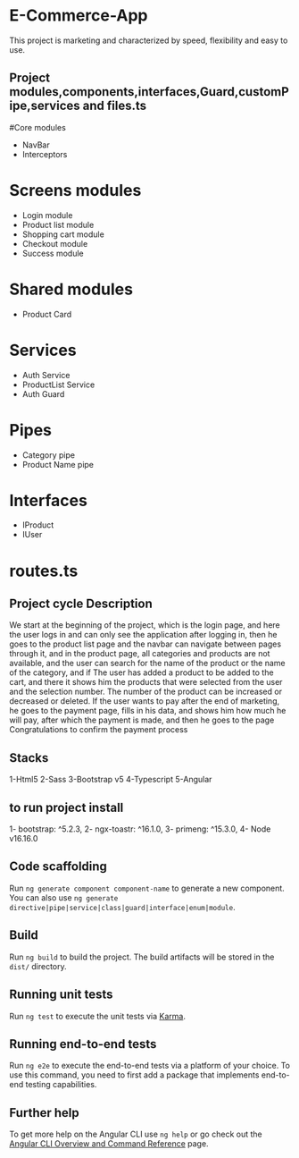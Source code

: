 # E-Commerce-App

This project  is marketing and characterized by speed, flexibility and easy to use.

## Project modules,components,interfaces,Guard,customPipe,services and files.ts
#Core modules 
  - NavBar
  - Interceptors


# Screens modules 
  - Login module
  - Product list module
  - Shopping cart module
  - Checkout module
  - Success module

  # Shared modules 
  - Product Card
  

 # Services 
  - Auth Service
  - ProductList Service
  - Auth Guard

# Pipes 
  - Category pipe
  - Product Name pipe


# Interfaces 
  - IProduct
  - IUser


# routes.ts

## Project cycle Description 

We start at the beginning of the project, which is the login page, and here the user logs in and can only see the application after logging in, then he goes to the product list page and the navbar can navigate between pages through it, and in the product page, all categories and products are not available, and the user can search for the name of the product or the name of the category, and if The user has added a product to be added to the cart, and there it shows him the products that were selected from the user and the selection number. The number of the product can be increased or decreased or deleted. If the user wants to pay after the end of marketing, he goes to the payment page, fills in his data, and shows him how much he will pay, after which the payment is made, and then he goes to the page Congratulations to confirm the payment process

##  Stacks

1-Html5
2-Sass 
3-Bootstrap v5
4-Typescript 
5-Angular

## to run project install

1- bootstrap: ^5.2.3,
2- ngx-toastr: ^16.1.0,
3- primeng: ^15.3.0,
4- Node v16.16.0

## Code scaffolding

Run `ng generate component component-name` to generate a new component. You can also use `ng generate directive|pipe|service|class|guard|interface|enum|module`.

## Build

Run `ng build` to build the project. The build artifacts will be stored in the `dist/` directory.

## Running unit tests

Run `ng test` to execute the unit tests via [Karma](https://karma-runner.github.io).

## Running end-to-end tests

Run `ng e2e` to execute the end-to-end tests via a platform of your choice. To use this command, you need to first add a package that implements end-to-end testing capabilities.

## Further help

To get more help on the Angular CLI use `ng help` or go check out the [Angular CLI Overview and Command Reference](https://angular.io/cli) page.
